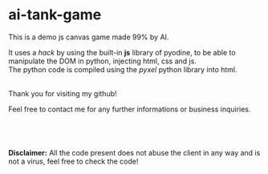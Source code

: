 # ai-tank-game

This is a demo js canvas game made 99% by AI.

It uses a _hack_ by using the built-in **js** library of pyodine, to be able to manipulate the DOM in python, injecting html, css and js.    
The python code is compiled using the _pyxel_ python library into html.


<br>
Thank you for visiting my github!
      
Feel free to contact me for any further informations or business inquiries.


<br>

#

**Disclaimer:** All the code present does not abuse the client in any way and is not a virus, feel free to check the code!
